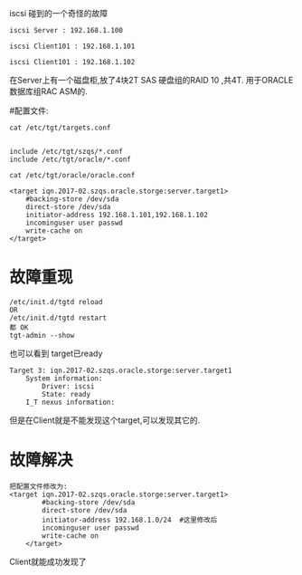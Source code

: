 iscsi 碰到的一个奇怪的故障


    iscsi Server : 192.168.1.100

    iscsi Client101 : 192.168.1.101

    iscsi Client101 : 192.168.1.102

在Server上有一个磁盘柜,放了4块2T SAS 硬盘组的RAID 10 ,共4T. 用于ORACLE 数据库组RAC ASM的.



#配置文件:

    cat /etc/tgt/targets.conf


    include /etc/tgt/szqs/*.conf
    include /etc/tgt/oracle/*.conf

    cat /etc/tgt/oracle/oracle.conf

    <target iqn.2017-02.szqs.oracle.storge:server.target1>
        #backing-store /dev/sda
    	direct-store /dev/sda
        initiator-address 192.168.1.101,192.168.1.102
        incominguser user passwd
        write-cache on
    </target>

# 故障重现
    /etc/init.d/tgtd reload
    OR
    /etc/init.d/tgtd restart
    都 OK
    tgt-admin --show
也可以看到 target已ready
    
    Target 3: iqn.2017-02.szqs.oracle.storge:server.target1
        System information:
            Driver: iscsi
            State: ready
        I_T nexus information:

但是在Client就是不能发现这个target,可以发现其它的.

# 故障解决
    把配置文件修改为:
    <target iqn.2017-02.szqs.oracle.storge:server.target1>
            #backing-store /dev/sda
        	direct-store /dev/sda
            initiator-address 192.168.1.0/24  #这里修改后
            incominguser user passwd
            write-cache on
        </target>
        
Client就能成功发现了
